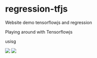 # regression-tfjs
Website demo tensorflowjs and regression

Playing around with Tensorflowjs

usisg 


![](https://i.imgur.com/TbTF4JT.png)
![](https://i.imgur.com/Vj8UuJo.png)

